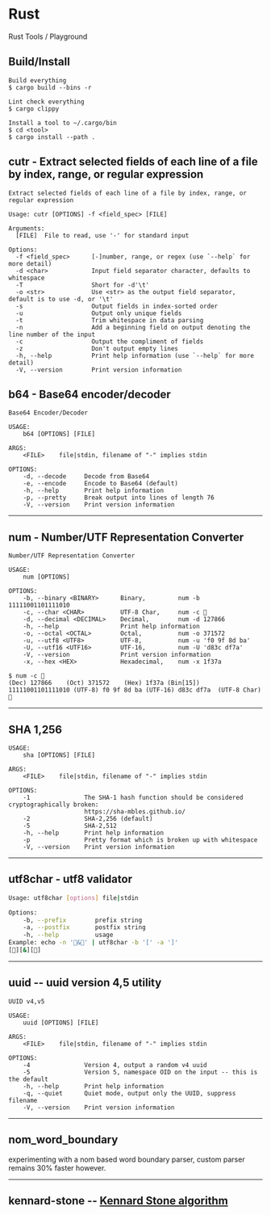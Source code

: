 # Rust
Rust Tools / Playground

## Build/Install

~~~
Build everything
$ cargo build --bins -r

Lint check everything
$ cargo clippy

Install a tool to ~/.cargo/bin
$ cd <tool>
$ cargo install --path .
~~~

## cutr - Extract selected fields of each line of a file by index, range, or regular expression

~~~
Extract selected fields of each line of a file by index, range, or regular expression

Usage: cutr [OPTIONS] -f <field_spec> [FILE]

Arguments:
  [FILE]  File to read, use '-' for standard input

Options:
  -f <field_spec>      [-]number, range, or regex (use `--help` for more detail)
  -d <char>            Input field separator character, defaults to whitespace
  -T                   Short for -d'\t'
  -o <str>             Use <str> as the output field separator, default is to use -d, or '\t'
  -s                   Output fields in index-sorted order
  -u                   Output only unique fields
  -t                   Trim whitespace in data parsing
  -n                   Add a beginning field on output denoting the line number of the input
  -c                   Output the compliment of fields
  -z                   Don't output empty lines
  -h, --help           Print help information (use `--help` for more detail)
  -V, --version        Print version information
~~~

## b64 - Base64 encoder/decoder

~~~
Base64 Encoder/Decoder

USAGE:
    b64 [OPTIONS] [FILE]

ARGS:
    <FILE>    file|stdin, filename of "-" implies stdin

OPTIONS:
    -d, --decode     Decode from Base64
    -e, --encode     Encode to Base64 (default)
    -h, --help       Print help information
    -p, --pretty     Break output into lines of length 76
    -V, --version    Print version information
~~~

---

## num - Number/UTF Representation Converter

~~~
Number/UTF Representation Converter

USAGE:
    num [OPTIONS]

OPTIONS:
    -b, --binary <BINARY>      Binary,         num -b 11111001101111010
    -c, --char <CHAR>          UTF-8 Char,     num -c 🍺
    -d, --decimal <DECIMAL>    Decimal,        num -d 127866
    -h, --help                 Print help information
    -o, --octal <OCTAL>        Octal,          num -o 371572
    -u, --utf8 <UTF8>          UTF-8,          num -u 'f0 9f 8d ba'
    -U, --utf16 <UTF16>        UTF-16,         num -U 'd83c df7a'
    -V, --version              Print version information
    -x, --hex <HEX>            Hexadecimal,    num -x 1f37a

$ num -c 🍺
(Dec) 127866	(Oct) 371572	(Hex) 1f37a	(Bin[15]) 11111001101111010	(UTF-8) f0 9f 8d ba	(UTF-16) d83c df7a	(UTF-8 Char) 🍺
~~~

---

## SHA 1,256

~~~
USAGE:
    sha [OPTIONS] [FILE]

ARGS:
    <FILE>    file|stdin, filename of "-" implies stdin

OPTIONS:
    -1               The SHA-1 hash function should be considered cryptographically broken:
                     https://sha-mbles.github.io/
    -2               SHA-2,256 (default)
    -5               SHA-2,512
    -h, --help       Print help information
    -p               Pretty format which is broken up with whitespace
    -V, --version    Print version information
~~~

---

## utf8char - utf8 validator

~~~sh
Usage: utf8char [options] file|stdin

Options:
    -b, --prefix        prefix string
    -a, --postfix       postfix string
    -h, --help          usage
Example: echo -n '🍺&🍕' | utf8char -b '[' -a ']'
[🍺][&][🍕]
~~~

---

## uuid -- uuid version 4,5 utility

~~~
UUID v4,v5

USAGE:
    uuid [OPTIONS] [FILE]

ARGS:
    <FILE>    file|stdin, filename of "-" implies stdin

OPTIONS:
    -4               Version 4, output a random v4 uuid
    -5               Version 5, namespace OID on the input -- this is the default
    -h, --help       Print help information
    -q, --quiet      Quiet mode, output only the UUID, suppress filename
    -V, --version    Print version information
~~~

---

## nom\_word\_boundary
experimenting with a nom based word boundary parser, custom parser remains 30% faster however.

---

## kennard-stone -- [Kennard Stone algorithm](http://wiki.eigenvector.com/index.php?title=Kennardstone)
